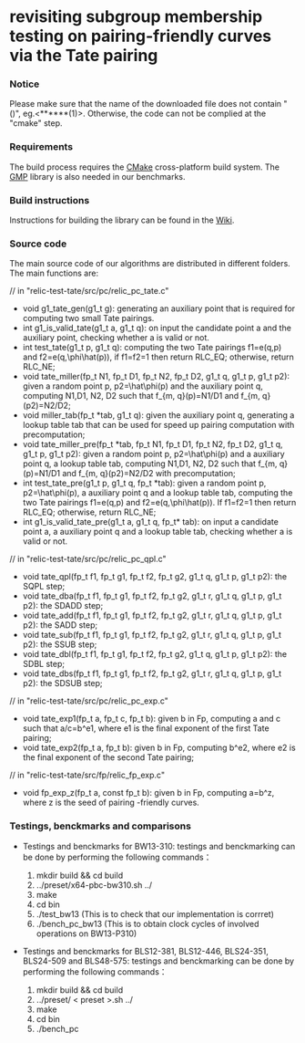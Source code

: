 # revisiting subgroup membership testing on pairing-friendly curves via the Tate pairing 
### Notice
Please make sure that the name of the  downloaded file does not contain "()", eg.<******(1)>.
Otherwise, the code can not be complied at the "cmake" step. 

### Requirements

The build process requires the [CMake](https://cmake.org/) cross-platform build system. The [GMP](https://gmplib.org/) library is also needed in our benchmarks.

### Build instructions

Instructions for building the library can be found in the [Wiki](https://github.com/relic-toolkit/relic/wiki/Building).


### Source code
  
The main source code of our algorithms are distributed in different folders.  The main functions are:

// in "relic-test-tate/src/pc/relic_pc_tate.c"
* void g1_tate_gen(g1_t g): generating an auxiliary point that is required for computing two small Tate pairings.
* int g1_is_valid_tate(g1_t a, g1_t q): on input the candidate point a and the auxiliary point, checking whether a is valid or not.
* int test_tate(g1_t p, g1_t q): computing the two Tate pairings f1=e(q,p) and f2=e(q,\phi\hat(p)), if f1=f2=1 then return RLC_EQ; otherwise, return RLC_NE; 
* void tate_miller(fp_t N1, fp_t D1, fp_t N2, fp_t D2, g1_t q, g1_t p, g1_t p2): given a random point p, p2=\hat\phi(p) and the  auxiliary point q, computing N1,D1, N2, D2 such that f_{m, q}(p)=N1/D1 and f_{m, q}(p2)=N2/D2;
* void miller_tab(fp_t *tab, g1_t q): given the auxiliary point q, generating a lookup table tab that can be used for speed up pairing computation with precomputation;
* void tate_miller_pre(fp_t *tab, fp_t N1, fp_t D1, fp_t N2, fp_t D2, g1_t q, g1_t p, g1_t p2):  given a random point p, p2=\hat\phi(p) and a auxiliary point q, a lookup table tab,  computing N1,D1, N2, D2 such that f_{m, q}(p)=N1/D1 and f_{m, q}(p2)=N2/D2  with precomputation;
* int test_tate_pre(g1_t p, g1_t q, fp_t *tab): given a random point p, p2=\hat\phi(p), a auxiliary point q and a lookup table tab,   computing the two Tate pairings f1=e(q,p) and f2=e(q,\phi\hat(p)). If f1=f2=1 then return RLC_EQ; otherwise, return RLC_NE; 
* int g1_is_valid_tate_pre(g1_t a, g1_t q, fp_t* tab):  on input a candidate point a,  a auxiliary point q and a lookup table tab, checking whether a is valid or not.

// in "relic-test-tate/src/pc/relic_pc_qpl.c"
* void tate_qpl(fp_t f1, fp_t g1, fp_t f2, fp_t g2, g1_t q, g1_t p, g1_t p2): the SQPL step;
* void tate_dba(fp_t f1, fp_t g1, fp_t f2, fp_t g2,  g1_t r, g1_t q, g1_t p, g1_t p2): the SDADD step;
* void tate_add(fp_t f1, fp_t g1, fp_t f2, fp_t g2, g1_t r, g1_t q, g1_t p, g1_t p2): the SADD step;
* void tate_sub(fp_t f1, fp_t g1, fp_t f2, fp_t g2, g1_t r, g1_t q, g1_t p, g1_t p2): the SSUB step;
* void tate_dbl(fp_t f1, fp_t g1, fp_t f2, fp_t g2, g1_t q, g1_t p, g1_t p2): the SDBL step;
* void tate_dbs(fp_t f1, fp_t g1, fp_t f2, fp_t g2,  g1_t r, g1_t q, g1_t p, g1_t p2): the SDSUB step;

// in "relic-test-tate/src/pc/relic_pc_exp.c"
* void tate_exp1(fp_t a, fp_t c, fp_t b): given b in Fp, computing a and c such that a/c=b^e1, where e1 is the final exponent of the first Tate pairing;
* void tate_exp2(fp_t a, fp_t b): given b in Fp, computing b^e2, where e2 is the final exponent of the second Tate pairing;

// in "relic-test-tate/src/fp/relic_fp_exp.c"
* void fp_exp_z(fp_t a, const fp_t b): given b in Fp, computing a=b^z, where z is the seed of pairing -friendly curves.

### Testings, benckmarks and comparisons
* Testings and benckmarks for BW13-310:  testings and benckmarking can be done by performing the following commands：

    1. mkdir build && cd build 
    2. ../preset/x64-pbc-bw310.sh ../
    3. make
    4. cd bin 
    5. ./test_bw13  (This is to check that our implementation is corrret)
    6. ./bench_pc_bw13 (This is to obtain clock cycles of involved operations on BW13-P310)
  
* Testings and benckmarks for BLS12-381, BLS12-446, BLS24-351, BLS24-509 and BLS48-575:  testings and benckmarking can be done by performing the following commands：

   1. mkdir build && cd build 
   2. ../preset/ < preset >.sh ../
   3. make
   4. cd bin 
   5. ./bench_pc
